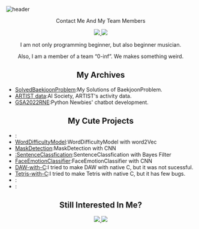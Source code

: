 ![header](https://capsule-render.vercel.app/api?type=waving&color=BFF4FF&height=300&section=header&text=Fly'nChihwahwa&fontSize=40&animation=fadeIn&fontAlignY=38&desc=What%20Should%20I%20do?&descAlignY=60&descAlign=50)
<p align='center'> Contact Me And My Team Members </p>
<p align='center'>
  <a href="mailto:buttermorpho11@gmail.com">
    <img src="https://img.shields.io/badge/EMail%20-%23DAC3FA.svg?&style=for-the-badge&&logoColor=white"/>
  </a>
  <a href="https://github.com/0-inf">
    <img src="https://img.shields.io/badge/ZERO%20TO%20INF%20-%23000000.svg?&style=for-the-badge&&logoColor=white"/>
  </a>
</p>
<p align='center'>
I am not only programming beginner, but also beginner musician.
</p>
<p align='center'>
Also, I am a member of a team “0-inf”. We makes something weird.
</p>
<div class="portfolio">
  <h2 align='center'>My Archives</h1>
  <ul>
    <li><a href="https://github.com/LucaWinds/SolvedBaekjoonProblem">SolvedBaekjoonProblem</a>:My Solutions of BaekjoonProblem.</li>
    <li><a href="https://github.com/LucaWinds/ARTIST_AISociety_activity_data">ARTIST data</a>:AI Society, ARTIST's activity data.</li>
    <li><a href="https://github.com/LucaWinds/GSA2022RNE">GSA2022RNE</a>:Python Newbies' chatbot development.</li>
  </ul>
  <h2 align='center'>My Cute Projects</h1>
  <ul>
    <li><a href=""></a>:</li>
    <li><a href="https://github.com/LucaWinds/WordDifficultyModel">WordDifficultyModel</a>:WordDifficultyModel with word2Vec</li>
    <li><a href="https://github.com/LucaWinds/Project_MaskDetection">MaskDetection</a>:MaskDetection with CNN</li>
    <li><a href="https://github.com/LucaWinds/SentenceClassfication-using-Bayes-Fillter">:SentenceClassfication</a>:SentenceClassfication with Bayes Filter</li>
    <li><a href="https://github.com/LucaWinds/FaceEmotionClassifier">FaceEmotionClassifier</a>:FaceEmotionClassifier with CNN</li>
    <li><a href="https://github.com/LucaWinds/DAW-with-C">DAW-with-C</a>:I tried to make DAW with native C, but it was not sucessful.</li>
    <li><a href="https://github.com/LucaWinds/Tetris-With-C">Tetris-with-C</a>:I tried to make Tetris with native C, but it has few bugs.</li>
    <li><a href=""></a>:</li>
    <li><a href=""></a>:</li>
  </ul>
</div>
<h2 align='center'>Still Interested In Me?</h2>
<p align='center'>
  <a href="https://www.soundcloud.com/sephyr-06/">
    <img src="https://img.shields.io/badge/-SoundCloud-FF7F00?style=flat&logo=soundcloud&logoColor=white"/>
  </a>
  <a href="https://www.youtube.com/channel/UCfrfmPSPXdQ2koJJQLxCUOQ">
    <img src="https://img.shields.io/badge/-Youtube-FF0000?style=flat&logo=youtube&logoColor=white"/>
  </a>
</p>
